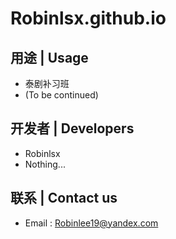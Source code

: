 # Robinlsx.github.io

## 用途 | Usage

- 泰剧补习班
- (To be continued)

## 开发者 | Developers

- Robinlsx
- Nothing...

## 联系 | Contact us

- Email : Robinlee19@yandex.com